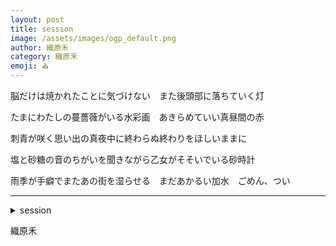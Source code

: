 ```yaml
---
layout: post
title: session
image: /assets/images/ogp_default.png
author: 織原禾
category: 織原禾
emoji: ⛪️
---
```


<div class="tanka-area"><div class="tanka">
<p>脳だけは焼かれたことに気づけない　また後頭部に落ちていく灯</p>
<p>たまにわたしの蔓薔薇がいる水彩画　あきらめていい真昼間の赤</p>
<p>刺青が咲く思い出の真夜中に終わらぬ終わりをほしいままに</p>
<p>塩と砂糖の音のちがいを聞きながら乙女がそそいでいる砂時計</p>
<p>雨季が手癖でまたあの街を湿らせる　まだあかるい加水　ごめん、つい</p></div></div>

---

<details><summary>session</summary>
脳だけは焼かれたことに気づけない　また後頭部に落ちていく灯<br />
たまにわたしの蔓薔薇がいる水彩画　あきらめていい真昼間の赤<br />
刺青が咲く思い出の真夜中に終わらぬ終わりをほしいままに<br />
塩と砂糖の音のちがいを聞きながら乙女がそそいでいる砂時計<br />
雨季が手癖でまたあの街を湿らせる　まだあかるい加水　ごめん、つい<br />
</details>

織原禾
